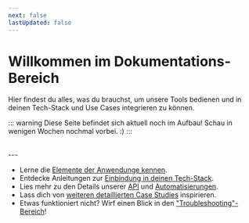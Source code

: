 ```yaml
---
next: false
lastUpdated: false
---
```


# Willkommen im Dokumentations-Bereich

Hier findest du alles, was du brauchst, um unsere Tools bedienen und in deinen Tech-Stack und Use Cases integrieren zu können.

::: warning Diese Seite befindet sich aktuell noch im Aufbau!
Schau in wenigen Wochen nochmal vorbei. :)
:::

<br />
---
<br />

* Lerne die [Elemente der Anwendunge kennen](/de/application-manual/elements.html).
* Entdecke Anleitungen zur [Einbindung in deinen Tech-Stack](/de/integration.html).
* Lies mehr zu den Details unserer [API](/de/api/introduction.html) und [Automatisierungen](/de/automation-integration/webhooks.html).
* Lass dich von [weiteren detaillierten Case Studies](/de/recipes/rsvp.html) inspirieren.
* Etwas funktioniert nicht? Wirf einen Blick in den ["Troubleshooting"-Bereich](/de/troubleshooting.html)!
